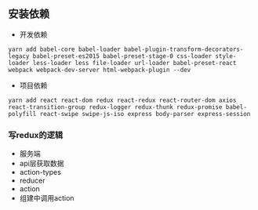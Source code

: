 ## 安装依赖
- 开发依赖
```
yarn add babel-core babel-loader babel-plugin-transform-decorators-legacy babel-preset-es2015 babel-preset-stage-0 css-loader style-loader less-loader less file-loader url-loader babel-preset-react webpack webpack-dev-server html-webpack-plugin --dev
```

- 项目依赖
```
yarn add react react-dom redux react-redux react-router-dom axios react-transition-group redux-logger redux-thunk redux-promise babel-polyfill react-swipe swipe-js-iso express body-parser express-session
```

### 写redux的逻辑
- 服务端
- api层获取数据
- action-types
- reducer
- action
- 组建中调用action

